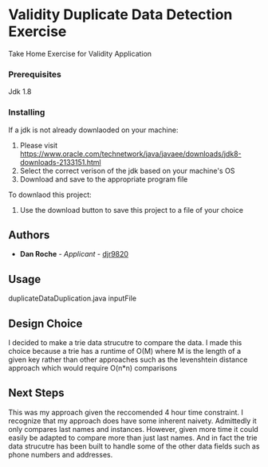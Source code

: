 # Validity Duplicate Data Detection Exercise
Take Home Exercise for Validity Application

### Prerequisites

Jdk 1.8

### Installing

If a jdk is not already downlaoded on your machine:
1. Please visit https://www.oracle.com/technetwork/java/javaee/downloads/jdk8-downloads-2133151.html
2. Select the correct verison of the jdk based on your machine's OS
3. Download and save to the appropriate program file

To downlaod this project:
1. Use the download button to save this project to a file of your choice

## Authors

* **Dan Roche** - *Applicant* - [djr9820](https://github.com/djr9820)

## Usage

duplicateDataDuplication.java inputFile <CSV File>
  
## Design Choice

I decided to make a trie data strucutre to compare the data. I made this choice because a trie has a runtime of O(M) where M is the length of a given key rather than other approaches such as the levenshtein distance approach which would require O(n*n) comparisons  
  
## Next Steps
  
This was my approach given the reccomended 4 hour time constraint. I recognize that my approach does have some inherent naivety. Admittedly it only compares last names and instances. However, given more time it could easily be adapted to compare more than just last names. And in fact the trie data strucutre has been built to handle some of the other data fields such as phone numbers and addresses.
  
  
